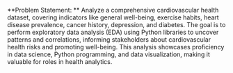 **Problem Statement: ** 
Analyze a comprehensive cardiovascular health dataset, covering indicators like general well-being, exercise habits, heart disease prevalence, cancer history, depression, and diabetes. The goal is to perform exploratory data analysis (EDA) using Python libraries to uncover patterns and correlations, informing stakeholders about cardiovascular health risks and promoting well-being. This analysis showcases proficiency in data science, Python programming, and data visualization, making it valuable for roles in health analytics.






